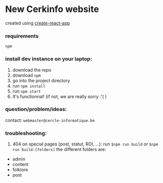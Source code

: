 # New Cerkinfo website

created using [create-react-app](https://github.com/facebook/create-react-app "create react app")

### requirements

`npm`

### install dev instance on your laptop:
1. download the repo
2. download `npm`
3. go into the project directory
4. run `npm install`
5. run `npm start`
6. It's functionnal! (if not, we are really sorry :'( )

### question/problem/ideas:
contact: `webmaster@cercle-informatique.be`

### troubleshooting:
1. 404 on special pages (post, statut, ROI, ...):
run `$npm run build` or `$npm run build:[folders]`
the different folders are:
* admin
* content
* folklore
* post
